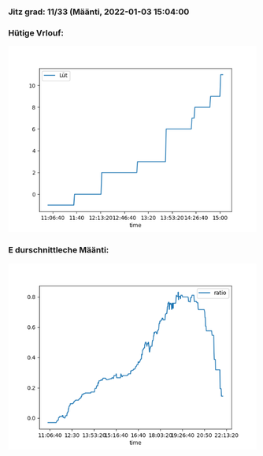 ### Jitz grad: 11/33 (Määnti, 2022-01-03 15:04:00

### Hütige Vrlouf:
![Graph](Today.png)

### E durschnittleche Määnti:
![Graph](Määnti.png)